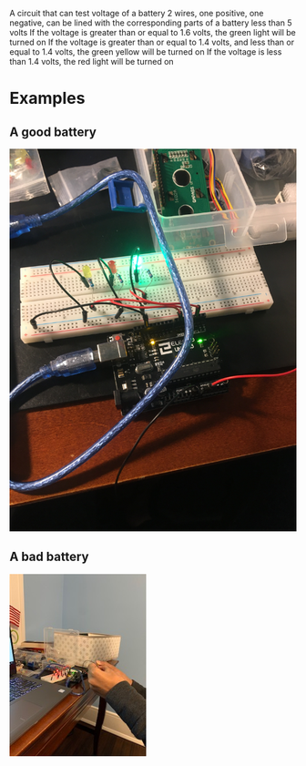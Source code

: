 A circuit that can test voltage of a battery
2 wires, one positive, one negative, can be lined with the corresponding parts of a battery less than 5 volts
If the voltage is greater than or equal to 1.6 volts, the green light will be turned on 
If the voltage is greater than or equal to 1.4 volts, and less than or equal to 1.4 volts, the green yellow will be turned on 
If the voltage is less than 1.4 volts, the red light will be turned on 

# Examples

## A good battery
![Good battery](IMG_2671.JPG)

## A bad battery
![Bad battery](IMG_9148.jpg)
